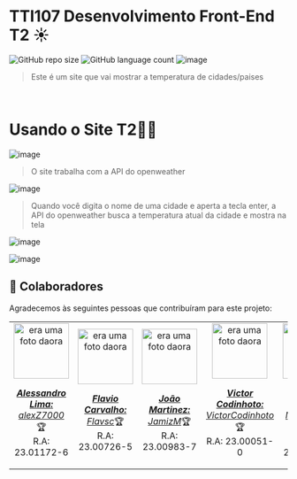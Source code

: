 <h1>TTI107 Desenvolvimento Front-End T2
 ☀️</h1>

![GitHub repo size](https://img.shields.io/github/repo-size/JamizM/TTI107---Desenvolvimento-Front-End---T2?style=for-the-badge)
![GitHub language count](https://img.shields.io/github/languages/count/JamizM/TTI107---Desenvolvimento-Front-End---T2?style=for-the-badge)
![image](https://github.com/JamizM/TTI107---Desenvolvimento-Front-End---T2/assets/78627928/2231568f-e161-4a51-bb0b-0887a9d13f64)
<br>

> Este é um site que vai mostrar a temperatura de cidades/paises<br>
>  
<br>

<h1>Usando o Site T2🤳🏼</h1>

![image](https://github.com/JamizM/TTI107---Desenvolvimento-Front-End---T2/assets/78627928/8a2dd3e7-fcb8-4dcb-85f6-480c39e06a03)

> O site trabalha com a API do openweather
>

![image](https://github.com/JamizM/TTI107---Desenvolvimento-Front-End---T2/assets/78627928/8933293a-84bd-476d-8e5a-a9228d827607)

> Quando você digita o nome de uma cidade e aperta a tecla enter, a API do openweather busca a temperatura atual da cidade e mostra na tela
>  

![image](https://github.com/JamizM/TTI107---Desenvolvimento-Front-End---T2/assets/78627928/f78ebc21-77ec-414a-90fd-d2a0d94f2157)

![image](https://github.com/JamizM/TTI107---Desenvolvimento-Front-End---T2/assets/78627928/3ec0c33e-2635-4329-be62-e00a085158ae)

## 🤝 Colaboradores

Agradecemos às seguintes pessoas que contribuíram para este projeto:
<table>
  <tr>
    <td align="center">
      <a href="#">
        <img src="https://avatars.githubusercontent.com/u/78627928?v=4" width="100px;" alt="era uma foto daora"/><br>
        <sub>
          <p><b><i>Alessandro Lima:</i></b> <a href="https://github.com/alexZ7000"><i>alexZ7000</i></a>🏆<br>R.A: 23.01172-6</p>
        </sub>
      </a>
    </td>
      <td align="center">
      <a href="#">
        <img src="https://avatars.githubusercontent.com/u/124106382?v=4" width="100px;" alt="era uma foto daora"/><br>
        <sub>
          <p><b><i>Flavio Carvalho:</i></b> <a href="https://github.com/Flavsc"><i>Flavsc</i></a>🏆<br>R.A: 23.00726-5</p>
        </sub>
      </a>
    </td>
        <td align="center">
      <a href="#">
        <img src="https://avatars.githubusercontent.com/u/133376282?v=4" width="100px;" alt="era uma foto daora"/><br>
        <sub>
          <p><b><i>João Martinez:</i></b> <a href="https://github.com/JamizM"><i>JamizM</i></a>🏆<br>R.A: 23.00983-7</p>
        </sub>
      </a>
    </td>
    <td align="center">
      <a href="#">
        <img src="https://avatars.githubusercontent.com/u/133376215?v=4" width="100px;" alt="era uma foto daora"/><br>
        <sub>
          <p><b><i>Victor Codinhoto:</i></b> <a href="https://github.com/VictorCodinhoto"><i>VictorCodinhoto</i></a>🏆<br>R.A: 23.00051-0</p>
        </sub>
      </a>
    </td>
    <td align="center">
      <a href="#">
        <img src="https://avatars.githubusercontent.com/u/126502239?v=4" width="100px;" alt="era uma foto daora"/><br>
        <sub>
          <p><b><i>Matheus Chinen:</i></b> <a href="https://github.com/Matz34231"><i>Matz34231</i></a>🏆<br>R.A: 23.01658-2</p>
        </sub>
      </a>
    </td>
  </tr>
</table>
